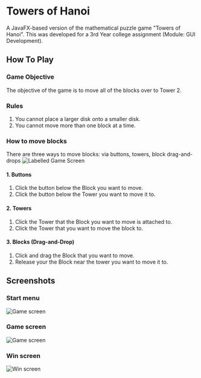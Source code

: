 # Towers of Hanoi
A JavaFX-based version of the mathematical puzzle game "Towers of Hanoi". This was developed for a 3rd Year college assignment (Module: GUI Development).

## How To Play
### Game Objective
  The objective of the game is to move all of the blocks over to Tower 2.
### Rules
  1. You cannot place a larger disk onto a smaller disk. 
  2. You cannot move more than one block at a time.
 
### How to move blocks
There are three ways to move blocks: via buttons, towers, block drag-and-drops
![Labelled Game Screen](https://i.imgur.com/4PgtGQn.png)

#### 1. Buttons
1. Click the button below the Block you want to move.
2. Click the button below the Tower you want to move it to.

#### 2. Towers
1. Click the Tower that the Block you want to move is attached to.
2. Click the Tower that you want to move the block to.

#### 3. Blocks (Drag-and-Drop)
1. Click and drag the Block that you want to move.
2. Release your the Block near the tower you want to move it to.

## Screenshots

### Start menu
![Game screen](https://i.imgur.com/cXBS0bB.png)

### Game screen
![Game screen](https://i.imgur.com/IIIrs48.png)

### Win screen
![Win screen](https://i.imgur.com/c2MyuvT.png)
